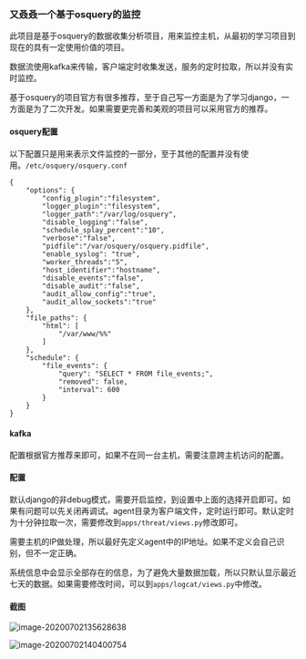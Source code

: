 ### 又叒叒一个基于osquery的监控

此项目是基于osquery的数据收集分析项目，用来监控主机，从最初的学习项目到现在的具有一定使用价值的项目。

数据流使用kafka来传输，客户端定时收集发送，服务的定时拉取，所以并没有实时监控。

基于osquery的项目官方有很多推荐，至于自己写一方面是为了学习django，一方面是为了二次开发。如果需要更完善和美观的项目可以采用官方的推荐。

#### osquery配置

以下配置只是用来表示文件监控的一部分，至于其他的配置并没有使用。`/etc/osquery/osquery.conf`

```
{
	"options": {
		"config_plugin":"filesystem",
        "logger_plugin":"filesystem",
        "logger_path":"/var/log/osquery",
        "disable_logging":"false",
        "schedule_splay_percent":"10",
        "verbose":"false",
        "pidfile":"/var/osquery/osquery.pidfile",
        "enable_syslog": "true",
		"worker_threads":"5",
		"host_identifier":"hostname",
        "disable_events":"false",
        "disable_audit":"false",
        "audit_allow_config":"true",
        "audit_allow_sockets":"true"
	},
	"file_paths": {
		"html": [
			"/var/www/%%"
		]
	},
	"schedule": {
		"file_events": {
			"query": "SELECT * FROM file_events;",
			"removed": false,
			"interval": 600
		}
	}
}
```

#### kafka

配置根据官方推荐来即可，如果不在同一台主机，需要注意跨主机访问的配置。

#### 配置

默认django的非debug模式，需要开启监控，到设置中上面的选择开启即可。如果有问题可以先关闭再调试。agent目录为客户端文件，定时运行即可。默认定时为十分钟拉取一次，需要修改到`apps/threat/views.py`修改即可。

需要主机的IP做处理，所以最好先定义agent中的IP地址。如果不定义会自己识别，但不一定正确。

系统信息中会显示全部存在的信息，为了避免大量数据加载，所以只默认显示最近七天的数据。如果需要修改时间，可以到`apps/logcat/views.py`中修改。

#### 截图

![image-20200702135628638](https://github-1300513062.cos.ap-shanghai.myqcloud.com/img/20200702135635.png)

![image-20200702140400754](https://github-1300513062.cos.ap-shanghai.myqcloud.com/img/20200702140400.png)